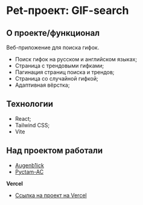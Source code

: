 # Pet-проект: GIF-search

## О проекте/функционал

Веб-приложение для поиска гифок.

- Поиск гифок на русском и английском языках;
- Страница с трендовыми гифками;
- Пагинация страниц поиска и трендов;
- Страница со случайной гифкой;
- Адаптивная вёрстка;

## Технологии

- React;
- Tailwind CSS;
- Vite

## Над проектом работали

- [Augenb1ick](https://github.com/Augenb1ick)
- [Pyctam-AC](https://github.com/Pyctam-AC)

**Vercel**

- [Ссылка на проект на Vercel](gif-search-two.vercel.app)
